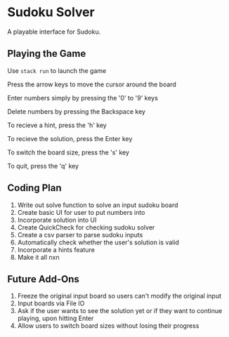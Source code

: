 # Sudoku Solver
A playable interface for Sudoku. 

## Playing the Game

Use `stack run` to launch the game

Press the arrow keys to move the cursor around the board

Enter numbers simply by pressing the '0' to '9' keys 

Delete numbers by pressing the Backspace key 

To recieve a hint, press the 'h' key

To recieve the solution, press the Enter key 

To switch the board size, press the 's' key

To quit, press the 'q' key 

## Coding Plan 
1) Write out solve function to solve an input sudoku board 
2) Create basic UI for user to put numbers into 
3) Incorporate solution into UI 
4) Create QuickCheck for checking sudoku solver 
5) Create a csv parser to parse sudoku inputs 
6) Automatically check whether the user's solution is valid
7) Incorporate a hints feature 
8) Make it all nxn

## Future Add-Ons
1) Freeze the original input board so users can't modify the original input 
2) Input boards via File IO
3) Ask if the user wants to see the solution yet or if they want to continue playing, upon hitting Enter
4) Allow users to switch board sizes without losing their progress
